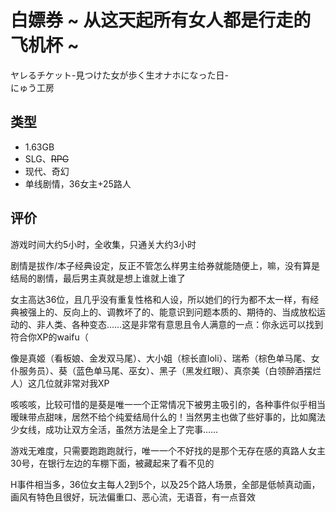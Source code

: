 # 白嫖券 ~ 从这天起所有女人都是行走的飞机杯 ~

ヤレるチケット-見つけた女が歩く生オナホになった日-  
にゅう工房

## 类型

- 1.63GB
- SLG、~~RPG~~
- 现代、奇幻
- 单线剧情，36女主+25路人

## 评价

游戏时间大约5小时，全收集，只通关大约3小时

剧情是拔作/本子经典设定，反正不管怎么样男主给券就能随便上，嘛，没有算是结局的剧情，最后男主真就是想上谁就上谁了

女主高达36位，且几乎没有重复性格和人设，所以她们的行为都不太一样，有经典被强上的、反向上的、调教坏了的、能意识到问题本质的、期待的、当成放松运动的、非人类、各种变态……这是非常有意思且令人满意的一点：你永远可以找到符合你XP的waifu（

像是真姬（看板娘、金发双马尾）、大小姐（棕长直loli）、瑞希（棕色单马尾、女仆服务员）、葵（蓝色单马尾、巫女）、黑子（黑发红眼）、真奈美（白领醉酒摆烂人）这几位就非常对我XP

咳咳咳，比较可惜的是葵是唯一一个正常情况下被男主吸引的，各种事件似乎相当暧昧带点甜味，居然不给个纯爱结局什么的！当然男主也做了些好事的，比如魔法少女线，成功让双方全活，虽然方法是全上了完事……

游戏无难度，只需要跑跑跑就行，唯一一个不好找的是那个无存在感的真路人女主30号，在银行左边的车棚下面，被藏起来了看不见的

H事件相当多，36位女主每人2到5个，以及25个路人场景，全部是低帧真动画，画风有特色且很好，玩法偏重口、恶心流，无语音，有一点音效
